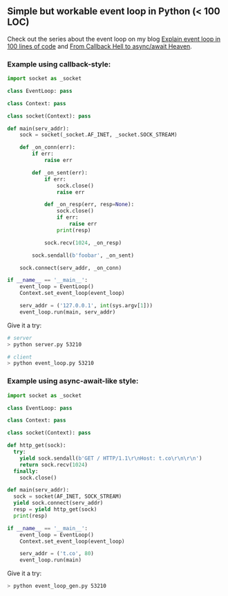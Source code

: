 ## Simple but workable event loop in Python (< 100 LOC)

Check out the series about the event loop on my blog <a href="https://iximiuz.com/en/posts/explain-event-loop-in-100-lines-of-code/">Explain event loop in 100 lines of code</a> and <a href="https://iximiuz.com/en/posts/from-callback-hell-to-async-await-heaven/">From Callback Hell to async/await Heaven</a>.

### Example using callback-style:
```python
import socket as _socket

class EventLoop: pass

class Context: pass

class socket(Context): pass

def main(serv_addr):
    sock = socket(_socket.AF_INET, _socket.SOCK_STREAM)

    def _on_conn(err):
        if err:
            raise err

        def _on_sent(err):
            if err:
                sock.close()
                raise err

            def _on_resp(err, resp=None):
                sock.close()
                if err:
                    raise err
                print(resp)

            sock.recv(1024, _on_resp)

        sock.sendall(b'foobar', _on_sent)

    sock.connect(serv_addr, _on_conn)

if __name__ == '__main__':
    event_loop = EventLoop()
    Context.set_event_loop(event_loop)

    serv_addr = ('127.0.0.1', int(sys.argv[1]))
    event_loop.run(main, serv_addr)
```

Give it a try:
```bash
# server
> python server.py 53210

# client
> python event_loop.py 53210
```

### Example using async-await-like style:
```python
import socket as _socket

class EventLoop: pass

class Context: pass

class socket(Context): pass

def http_get(sock):
  try:
    yield sock.sendall(b'GET / HTTP/1.1\r\nHost: t.co\r\n\r\n')
    return sock.recv(1024)
  finally:
    sock.close()

def main(serv_addr):
  sock = socket(AF_INET, SOCK_STREAM)
  yield sock.connect(serv_addr)
  resp = yield http_get(sock)
  print(resp)

if __name__ == '__main__':
    event_loop = EventLoop()
    Context.set_event_loop(event_loop)

    serv_addr = ('t.co', 80)
    event_loop.run(main)
```

Give it a try:
```bash
> python event_loop_gen.py 53210
```
